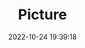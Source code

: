 ---
weight: 1
images:
- /images/edited/139.jpeg
title: Picture
date: 2022-10-24 19:39:18
tags: [luminar neo,work,FE 28-70mm F3.5-5.6 OSS,ILCE-7M3,70.0,person]
---
